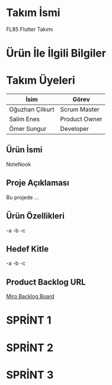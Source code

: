 # Takım İsmi
FL85 Flutter Takımı



# Ürün İle İlgili Bilgiler

# Takım Üyeleri

| İsim              | Görev          |
|-------------------|----------------|
| Oğuzhan Çilkurt   | Scrum Master   |
| Salim Enes        | Product Owner  |
| Ömer Sungur       | Developer      |




## Ürün İsmi
NoteNook

## Proje Açıklaması
Bu projede ...

## Ürün Özellikleri
-a
-b
-c

## Hedef Kitle
-a
-b
-c

## Product Backlog URL
[Miro Backlog Board](https://miro.com/welcomeonboard/T2ZBSmphTDg0Wm1OMmlQNjVzWDZ6Mnh5b0hvOTE0TTFJeTVlSzJFVDB3NmgxM3VWT0lBbjZ5ZGNIeDFQYWNRR3wzNDU4NzY0NTk0MDgyOTg5OTA4fDI=?share_link_id=503685536007)


# SPRİNT 1


# SPRİNT 2


# SPRİNT 3

